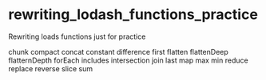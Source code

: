 # rewriting_lodash_functions_practice
Rewriting loads functions just for practice

 chunk
 compact
 concat
 constant
 difference
 first
 flatten
 flattenDeep
 flatternDepth
 forEach
 includes
 intersection
 join
 last
 map
 max
 min
 reduce
 replace
 reverse
 slice
 sum
